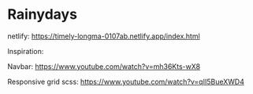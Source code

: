 # Rainydays
netlify: https://timely-longma-0107ab.netlify.app/index.html

Inspiration:

Navbar: https://www.youtube.com/watch?v=mh36Kts-wX8


Responsive grid scss: https://www.youtube.com/watch?v=qII5BueXWD4
